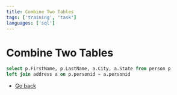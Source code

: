 ```yaml
---
title: Combine Two Tables
tags: ['training', 'task']
languages: ['sql']
---
```

# Combine Two Tables

```SQL
select p.FirstName, p.LastName, a.City, a.State from person p
left join address a on p.personid = a.personid

```

* [Go back](../readme.md)